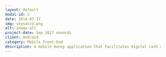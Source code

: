 ```yaml
---
layout: default
modal-id: 2
date: 2014-07-17
img: skysacco.png
alt: image-alt
project-date: Sep 2017 onwards
client: Android
category: Mobile Front-End
description: A mobile money application that facilitates digital cash services to multiple approved saccos and their members enabling them to transact between one another as well as procure social amenities such as handling bills.<br><br><a href="https://play.google.com/store/apps/details?id=skyworld.mysacco">My SACCO</a>
---
```

